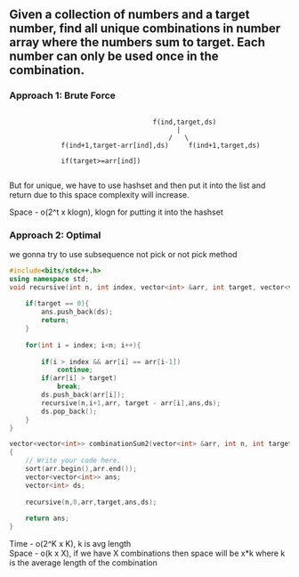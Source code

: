 ##  Given a collection of numbers and a target number, find all unique combinations in number array where the numbers sum to target. Each number can only be used once in the combination.

### Approach 1: Brute Force

```

                                    f(ind,target,ds)
                                          |
                                        /   \
             f(ind+1,target-arr[ind],ds)     f(ind+1,target,ds)
             
             if(target>=arr[ind])
             
```

But for unique, we have to use hashset and then put it into the list and return due to this space complexity will increase.

Space - o(2^t x klogn), klogn for putting it into the hashset

### Approach 2: Optimal

we gonna try to use subsequence not pick or not pick method

```c++
#include<bits/stdc++.h>
using namespace std;
void recursive(int n, int index, vector<int> &arr, int target, vector<vector<int>> &ans, vector<int> &ds){
    
    if(target == 0){
        ans.push_back(ds);
        return;
    }
    
    for(int i = index; i<n; i++){
        
        if(i > index && arr[i] == arr[i-1])
            continue;
        if(arr[i] > target)
            break;
        ds.push_back(arr[i]);
        recursive(n,i+1,arr, target - arr[i],ans,ds);
        ds.pop_back();
    }
}

vector<vector<int>> combinationSum2(vector<int> &arr, int n, int target)
{
	// Write your code here.
    sort(arr.begin(),arr.end());
    vector<vector<int>> ans;
    vector<int> ds;
    
    recursive(n,0,arr,target,ans,ds);
    
    return ans;
}

```

Time - o(2^K x K), k is avg length </br>
Space - o(k x X),  if we have X combinations then space will be x*k where k is the average length of the combination
